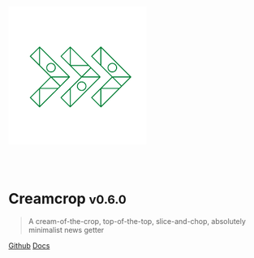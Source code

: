 ![header](./assets/Favicon.png) 

<br><br>

# Creamcrop <small>v0.6.0</small> 

> A cream-of-the-crop, top-of-the-top, slice-and-chop, absolutely minimalist news getter

[Github](https://github.com/creamcropdev/creamcrop) 
[Docs](./guide)
